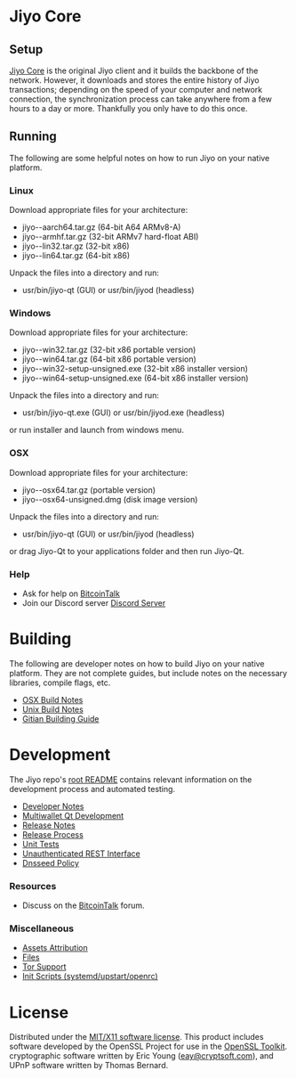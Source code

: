 # Jiyo Core

## Setup

[Jiyo Core](https://jiyo.cloud/wallet) is the original Jiyo client and it builds the backbone of the network. However, it downloads and stores the entire history of Jiyo transactions; depending on the speed of your computer and network connection, the synchronization process can take anywhere from a few hours to a day or more. Thankfully you only have to do this once.

## Running

The following are some helpful notes on how to run Jiyo on your native platform.

### Linux

Download appropriate files for your architecture:

* jiyo-<version>-aarch64.tar.gz (64-bit A64 ARMv8-A)
* jiyo-<version>-armhf.tar.gz (32-bit ARMv7 hard-float ABI)
* jiyo-<version>-lin32.tar.gz (32-bit x86)
* jiyo-<version>-lin64.tar.gz (64-bit x86)

Unpack the files into a directory and run:

* usr/bin/jiyo-qt (GUI) or usr/bin/jiyod (headless)

### Windows

Download appropriate files for your architecture:

* jiyo-<version>-win32.tar.gz (32-bit x86 portable version)
* jiyo-<version>-win64.tar.gz (64-bit x86 portable version)
* jiyo-<version>-win32-setup-unsigned.exe (32-bit x86 installer version)
* jiyo-<version>-win64-setup-unsigned.exe (64-bit x86 installer version)

Unpack the files into a directory and run:

* usr/bin/jiyo-qt.exe (GUI) or usr/bin/jiyod.exe (headless)

or run installer and launch from windows menu.

### OSX

Download appropriate files for your architecture:

* jiyo-<version>-osx64.tar.gz (portable version)
* jiyo-<version>-osx64-unsigned.dmg (disk image version)

Unpack the files into a directory and run:

* usr/bin/jiyo-qt (GUI) or usr/bin/jiyod (headless)

or drag Jiyo-Qt to your applications folder and then run Jiyo-Qt.

### Help

* Ask for help on [BitcoinTalk](https://bitcointalk.org/index.php?topic=4238243)
* Join our Discord server [Discord Server](https://discord.jiyo.cloud)

# Building

The following are developer notes on how to build Jiyo on your native platform. They are not complete guides, but include notes on the necessary libraries, compile flags, etc.

* [OSX Build Notes](build-osx.md)
* [Unix Build Notes](build-unix.md)
* [Gitian Building Guide](gitian-building.md)

# Development

The Jiyo repo's [root README](https://github.com/Jiyo-Project/jiyo/blob/master/README.md) contains relevant information on the development process and automated testing.

* [Developer Notes](developer-notes.md)
* [Multiwallet Qt Development](multiwallet-qt.md)
* [Release Notes](release-notes.md)
* [Release Process](release-process.md)
* [Unit Tests](unit-tests.md)
* [Unauthenticated REST Interface](REST-interface.md)
* [Dnsseed Policy](dnsseed-policy.md)

### Resources

* Discuss on the [BitcoinTalk](https://bitcointalk.org/index.php?topic=4238243) forum.

### Miscellaneous

* [Assets Attribution](assets-attribution.md)
* [Files](files.md)
* [Tor Support](tor.md)
* [Init Scripts (systemd/upstart/openrc)](init.md)

# License

Distributed under the [MIT/X11 software license](http://www.opensource.org/licenses/mit-license.php).
This product includes software developed by the OpenSSL Project for use in the [OpenSSL Toolkit](https://www.openssl.org/).
cryptographic software written by Eric Young ([eay@cryptsoft.com](mailto:eay@cryptsoft.com)), and UPnP software written by Thomas Bernard.
